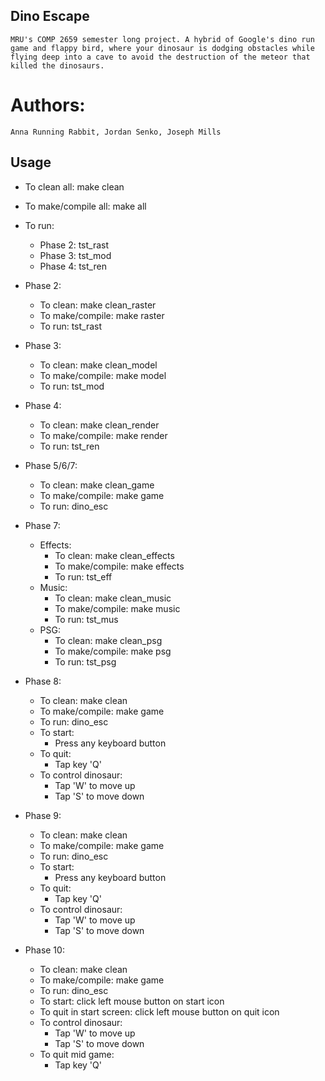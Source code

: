 ## Dino Escape
    MRU's COMP 2659 semester long project. A hybrid of Google's dino run game and flappy bird, where your dinosaur is dodging obstacles while flying deep into a cave to avoid the destruction of the meteor that killed the dinosaurs.

# Authors:
    Anna Running Rabbit, Jordan Senko, Joseph Mills

## Usage
- To clean all: make clean
- To make/compile all: make all
- To run:
    - Phase 2: tst_rast
    - Phase 3: tst_mod
    - Phase 4: tst_ren
- Phase 2:
    - To clean: make clean_raster
    - To make/compile: make raster
    - To run: tst_rast
- Phase 3:
    - To clean: make clean_model
    - To make/compile: make model
    - To run: tst_mod
- Phase 4:
    - To clean: make clean_render
    - To make/compile: make render
    - To run: tst_ren
- Phase 5/6/7:
    - To clean: make clean_game
    - To make/compile: make game
    - To run: dino_esc
- Phase 7:
    - Effects:
        - To clean: make clean_effects
        - To make/compile: make effects
        - To run: tst_eff
    - Music:
        - To clean: make clean_music
        - To make/compile: make music
        - To run: tst_mus
    - PSG:
        - To clean: make clean_psg
        - To make/compile: make psg
        - To run: tst_psg
- Phase 8:
    - To clean: make clean
    - To make/compile: make game
    - To run: dino_esc
    - To start:
        - Press any keyboard button
    - To quit: 
        - Tap key 'Q'
    - To control dinosaur:
        - Tap 'W' to move up
        - Tap 'S' to move down
- Phase 9:
    - To clean: make clean
    - To make/compile: make game
    - To run: dino_esc
    - To start:
        - Press any keyboard button
    - To quit: 
        - Tap key 'Q'
    - To control dinosaur:
        - Tap 'W' to move up
        - Tap 'S' to move down

- Phase 10:
   - To clean: make clean
    - To make/compile: make game
    - To run: dino_esc
    - To start: click left mouse button on start icon
    - To quit in start screen: click left mouse button on quit icon
    - To control dinosaur:
        - Tap 'W' to move up
        - Tap 'S' to move down
    - To quit mid game: 
        - Tap key 'Q'
